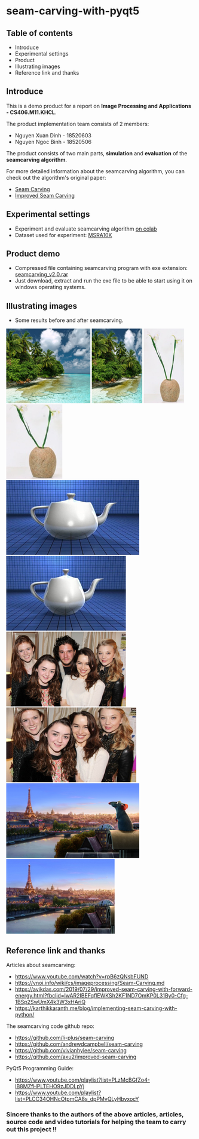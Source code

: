 # seam-carving-with-pyqt5
## Table of contents
- Introduce
- Experimental settings
- Product
- Illustrating images
- Reference link and thanks

## Introduce

This is a demo product for a report on **Image Processing and Applications - CS406.M11.KHCL**.

The product implementation team consists of 2 members:
- Nguyen Xuan Dinh - 18520603
- Nguyen Ngoc Binh - 18520506

The product consists of two main parts, **simulation** and **evaluation** of the **seamcarving algorithm**.

For more detailed information about the seamcarving algorithm, you can check out the algorithm's original paper:
- [Seam Carving](https://faculty.idc.ac.il/arik/SCWeb/imret/index.html)
- [Improved Seam Carving](https://faculty.idc.ac.il/arik/SCWeb/vidret/index.html)

## Experimental settings
- Experiment and evaluate seamcarving algorithm [on colab](https://colab.research.google.com/drive/1ebC9-DeITIL5oFGpGceeHhFZHut1hnBj?usp=sharing)
- Dataset used for experiment: [MSRA10K](https://mmcheng.net/msra10k/)

## Product demo
- Compressed file containing seamcarving program with exe extension: [seamcarving_v2.0.rar](https://drive.google.com/file/d/1cTlWcAjq4gvWBo3R0YrccqHc7E0zmTXX/view?usp=sharing)
- Just download, extract and run the exe file to be able to start using it on windows operating systems.

## Illustrating images
- Some results before and after seamcarving.

<img src="input/beach.jpg" alt="seam" height=200>
<img src="output/beach-resize.jpg" alt="seam" height=200>

<img src="input/vase.jpg" alt="seam" height=200>
<img src="output/vase-resize.jpg" alt="seam" height=200>

<img src="input/teapot.jpg" alt="seam" height=200>
<img src="output/teapot-resize-forward.jpg" alt="seam" height=200>

<img src="input/people.jpg" alt="seam" height=200>
<img src="output/people-remove.jpg" alt="seam" height=200>

<img src="input/ratatouille.jpg" alt="seam" height=200>
<img src="output/ratatouille-remove.jpg" alt="seam" height=200>


## Reference link and thanks

Articles about seamcarving:
- https://www.youtube.com/watch?v=rpB6zQNsbFUND
- https://vnoi.info/wiki/cs/imageprocessing/Seam-Carving.md
- https://avikdas.com/2019/07/29/improved-seam-carving-with-forward-energy.html?fbclid=IwAR2IBEFqflEWKSh2KF1ND7OmKP0L31By0-Cfg-1BSp2SwUmX4k3W3xHAriQ
- https://karthikkaranth.me/blog/implementing-seam-carving-with-python/

The seamcarving code github repo:
- https://github.com/li-plus/seam-carving
- https://github.com/andrewdcampbell/seam-carving
- https://github.com/vivianhylee/seam-carving
- https://github.com/axu2/improved-seam-carving

PyQt5 Programming Guide:
- https://www.youtube.com/playlist?list=PLzMcBGfZo4-lB8MZfHPLTEHO9zJDDLpYj
- https://www.youtube.com/playlist?list=PLCC34OHNcOtpmCA8s_dpPMvQLyHbvxocY

### **Sincere thanks to the authors of the above articles, articles, source code and video tutorials for helping the team to carry out this project !!**